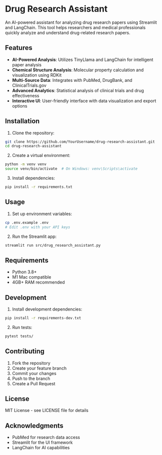 # Drug Research Assistant

An AI-powered assistant for analyzing drug research papers using Streamlit and LangChain. This tool helps researchers and medical professionals quickly analyze and understand drug-related research papers.

## Features

- **AI-Powered Analysis**: Utilizes TinyLlama and LangChain for intelligent paper analysis
- **Chemical Structure Analysis**: Molecular property calculation and visualization using RDKit
- **Multi-Source Data**: Integrates with PubMed, DrugBank, and ClinicalTrials.gov
- **Advanced Analytics**: Statistical analysis of clinical trials and drug effectiveness
- **Interactive UI**: User-friendly interface with data visualization and export options

## Installation

1. Clone the repository:
```bash
git clone https://github.com/YourUsername/drug-research-assistant.git
cd drug-research-assistant
```

2. Create a virtual environment:
```bash
python -m venv venv
source venv/bin/activate  # On Windows: venv\Scripts\activate
```

3. Install dependencies:
```bash
pip install -r requirements.txt
```

## Usage

1. Set up environment variables:
```bash
cp .env.example .env
# Edit .env with your API keys
```

2. Run the Streamlit app:
```bash
streamlit run src/drug_research_assistant.py
```

## Requirements

- Python 3.8+
- M1 Mac compatible
- 4GB+ RAM recommended

## Development

1. Install development dependencies:
```bash
pip install -r requirements-dev.txt
```

2. Run tests:
```bash
pytest tests/
```

## Contributing

1. Fork the repository
2. Create your feature branch
3. Commit your changes
4. Push to the branch
5. Create a Pull Request

## License

MIT License - see LICENSE file for details

## Acknowledgments

- PubMed for research data access
- Streamlit for the UI framework
- LangChain for AI capabilities